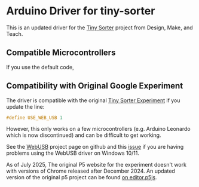 # Arduino Driver for tiny-sorter

This is an updated driver for the [Tiny Sorter](https://designmakeandteach.com/projects/tiny-sorter) project from
Design, Make, and Teach.

## Compatible Microcontrollers

If you use the default code,

## Compatibility with Original Google Experiment

The driver is compatible with
the original [Tiny Sorter Experiment](https://experiments.withgoogle.com/tiny-sorter/)
if you update the line:

```C
#define USE_WEB_USB 1
```

However, this only works on a few microcontrollers (e.g. Arduino Leonardo which is now discontinued)
and can be difficult to get working.

See the [WebUSB](https://github.com/webusb/arduino) project page on github and
this [issue](https://github.com/webusb/arduino/issues/106)
if you are having problems using the WebUSB driver on Windows 10/11.

As of July 2025, The original P5 website for the experiment doesn't work with
versions of Chrome released after December 2024. An updated version of the original
p5 project can be found [on editor.p5js](https://editor.p5js.org/designmakeandteach/full/6qflZwLtf).
